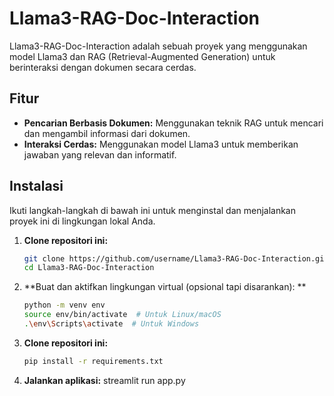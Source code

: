 # Llama3-RAG-Doc-Interaction

Llama3-RAG-Doc-Interaction adalah sebuah proyek yang menggunakan model Llama3 dan RAG (Retrieval-Augmented Generation) untuk berinteraksi dengan dokumen secara cerdas.

## Fitur

- **Pencarian Berbasis Dokumen:** Menggunakan teknik RAG untuk mencari dan mengambil informasi dari dokumen.
- **Interaksi Cerdas:** Menggunakan model Llama3 untuk memberikan jawaban yang relevan dan informatif.

## Instalasi

Ikuti langkah-langkah di bawah ini untuk menginstal dan menjalankan proyek ini di lingkungan lokal Anda.

1. **Clone repositori ini:**

   ```bash
   git clone https://github.com/username/Llama3-RAG-Doc-Interaction.git
   cd Llama3-RAG-Doc-Interaction

2. **Buat dan aktifkan lingkungan virtual (opsional tapi disarankan): **

   ```bash
   python -m venv env
   source env/bin/activate  # Untuk Linux/macOS
   .\env\Scripts\activate  # Untuk Windows

3. **Clone repositori ini:**
   
   ```bash
   pip install -r requirements.txt

4. **Jalankan aplikasi:**
   streamlit run app.py

   
